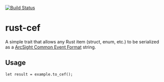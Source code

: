 [![Build Status](https://travis-ci.com/polyverse/rust-cef.svg?branch=master)](https://travis-ci.com/polyverse/rust-cef)

# rust-cef

A simple trait that allows any Rust item (struct, enum, etc.) to be serialized as a
[ArcSight Common Event Format](https://community.microfocus.com/t5/ArcSight-Connectors/ArcSight-Common-Event-Format-CEF-Implementation-Standard/ta-p/1645557) string.

## Usage

```.rust
let result = example.to_cef();
```
